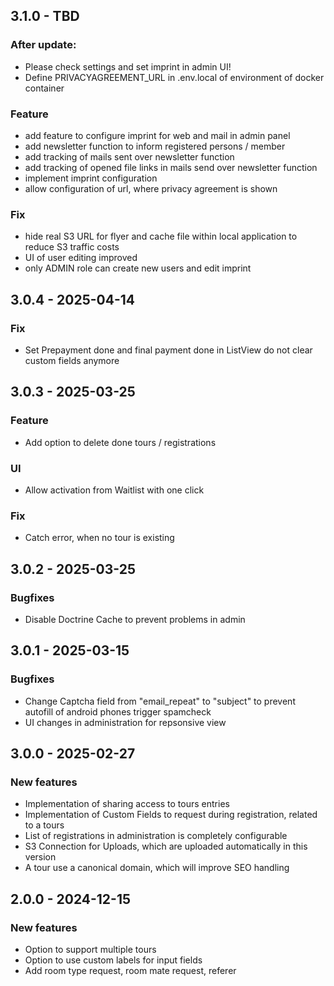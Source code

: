 
## 3.1.0 - TBD

### After update:
  - Please check settings and set imprint in admin UI!
  - Define PRIVACYAGREEMENT_URL in .env.local of environment of docker container

### Feature
  - add feature to configure imprint for web and mail in admin panel
  - add newsletter function to inform registered persons / member
  - add tracking of mails sent over newsletter function
  - add tracking of opened file links in mails send over newsletter function
  - implement imprint configuration
  - allow configuration of url, where privacy agreement is shown

### Fix
  - hide real S3 URL for flyer and cache file within local application to reduce S3 traffic costs
  - UI of user editing improved
  - only ADMIN role can create new users and edit imprint

## 3.0.4 - 2025-04-14

### Fix
  - Set Prepayment done and final payment done in ListView do not clear custom fields anymore

## 3.0.3 - 2025-03-25

### Feature
  - Add option to delete done tours / registrations

### UI
  - Allow activation from Waitlist with one click

### Fix
  - Catch error, when no tour is existing

## 3.0.2 - 2025-03-25

### Bugfixes
  - Disable Doctrine Cache to prevent problems in admin

## 3.0.1 - 2025-03-15

### Bugfixes
  - Change Captcha field from "email_repeat" to "subject" to prevent autofill of android phones trigger spamcheck
  - UI changes in administration for repsonsive view
  
## 3.0.0 - 2025-02-27

### New features
  - Implementation of sharing access to tours entries
  - Implementation of Custom Fields to request during registration, related to a tours
  - List of registrations in administration is completely configurable
  - S3 Connection for Uploads, which are uploaded automatically in this version
  - A tour use a canonical domain, which will improve SEO handling

## 2.0.0 - 2024-12-15

### New features
  
  - Option to support multiple tours
  - Option to use custom labels for input fields
  - Add room type request, room mate request, referer

